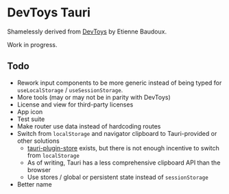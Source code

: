 # DevToys Tauri

Shamelessly derived from [DevToys](https://devtoys.app/) by Etienne Baudoux.

Work in progress.

## Todo

- Rework input components to be more generic instead of being typed for `useLocalStorage` / `useSessionStorage`.
- More tools (may or may not be in parity with DevToys)
- License and view for third-party licenses
- App icon
- Test suite
- Make router use data instead of hardcoding routes
- Switch from `localStorage` and navigator clipboard to Tauri-provided or other solutions
  - [tauri-plugin-store](https://github.com/tauri-apps/tauri-plugin-store) exists, but there is not enough incentive to switch from `localStorage`
  - As of writing, Tauri has a less comprehensive clipboard API than the browser
  - Use stores / global or persistent state instead of `sessionStorage`
- Better name
